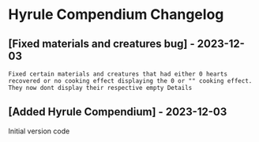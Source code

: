 # Hyrule Compendium Changelog

## [Fixed materials and creatures bug] - 2023-12-03

    Fixed certain materials and creatures that had either 0 hearts recovered or no cooking effect displaying the 0 or "" cooking effect. They now dont display their respective empty Details

## [Added Hyrule Compendium] - 2023-12-03

Initial version code